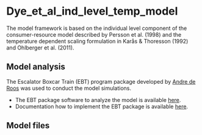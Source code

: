 # Dye_et_al_ind_level_temp_model
The model framework is based on the individual level component of the consumer-resource model described by Persson et al. (1998) and the temperature dependent scaling formulation in Karås &amp; Thoresson (1992) and Ohlberger et al. (2011). 

## Model analysis
The Escalator Boxcar Train (EBT) program package developed by [Andre de Roos](https://staff.fnwi.uva.nl/a.m.deroos/index.html) was used to conduct the model simulations.
- The EBT package software to analyze the model is available [here](https://staff.fnwi.uva.nl/a.m.deroos/EBT/Software/index.html). 
- Documentation how to implement the EBT package is available [here](https://staff.fnwi.uva.nl/a.m.deroos/EBT/Documentation/index.html).

## Model files







